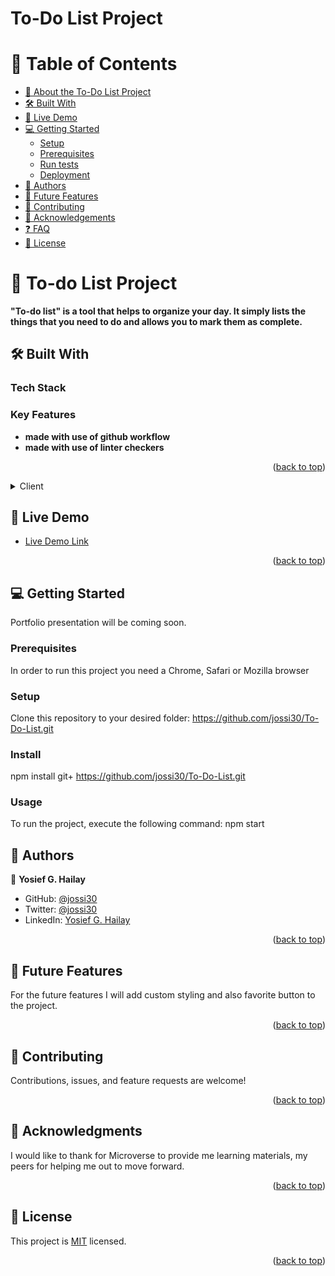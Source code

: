 <a name="readme-top"></a>

# To-Do List Project

# 📗 Table of Contents

- [📖 About the To-Do List Project](#about-project)
- [🛠 Built With](#built-with)
- [🚀 Live Demo](#live-demo)
- [💻 Getting Started](#getting-started)
  - [Setup](#setup)
  - [Prerequisites](#prerequisites)
  - [Run tests](#run-tests)
  - [Deployment](#deployment)
- [👥 Authors](#authors)
- [🔭 Future Features](#future-features)
- [🤝 Contributing](#contributing)
- [🙏 Acknowledgements](#acknowledgments)
- [❓ FAQ](#faq)
- [📝 License](#license)

# 📖 To-do List Project <a name="about-project"></a>

**"To-do list" is a tool that helps to organize your day. It simply lists the things that you need to do and allows you to mark them as complete.**

## 🛠 Built With <a name="built-with"></a>

### Tech Stack <a name="tech-stack"></a>

### Key Features <a name="key-features"></a>

- **made with use of github workflow**
- **made with use of linter checkers**

<p align="right">(<a href="#readme-top">back to top</a>)</p>

<details>
  <summary>Client</summary>
  <ul>
    <li>HTML</li>
    <li>CSS</li>
    <li>JS</li>
  </ul>
</details>

## 🚀 Live Demo <a name="live-demo"></a>

- [Live Demo Link](https://jossi30.github.io/To-Do-List)

<p align="right">(<a href="#readme-top">back to top</a>)</p>

## 💻 Getting Started <a name="getting-started"></a>

Portfolio presentation will be coming soon.

### Prerequisites <a name="prerequisites"></a>

In order to run this project you need a Chrome, Safari or Mozilla browser

### Setup <a name="setup"></a>

Clone this repository to your desired folder: https://github.com/jossi30/To-Do-List.git

### Install <a name="install"></a>

npm install git+ https://github.com/jossi30/To-Do-List.git

### Usage <a name="usage"></a>

To run the project, execute the following command: npm start

## 👥 Authors <a name="authors"></a>

👤 **Yosief G. Hailay**

- GitHub: [@jossi30](https://github.com/jossi30)
- Twitter: [@jossi30](https://twitter.com/jossi30_)
- LinkedIn: [Yosief G. Hailay](https://www.linkedin.com/in/yosief-g-hailay-290277213/)

<p align="right">(<a href="#readme-top">back to top</a>)</p>

## 🔭 Future Features <a name="future-features"></a>

For the future features I will add custom styling and also favorite button to the project.

<p align="right">(<a href="#readme-top">back to top</a>)</p>

## 🤝 Contributing <a name="contributing"></a>

Contributions, issues, and feature requests are welcome!

<p align="right">(<a href="#readme-top">back to top</a>)</p>

## 🙏 Acknowledgments <a name="acknowledgements"></a>

I would like to thank for Microverse to provide me learning materials, my peers for helping me out to move forward.

<p align="right">(<a href="#readme-top">back to top</a>)</p>

## 📝 License <a name="license"></a>

This project is [MIT](LICENSE) licensed.

<p align="right">(<a href="#readme-top">back to top</a>)</p>
